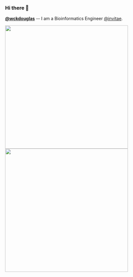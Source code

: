 ### Hi there 👋

[**@wckdouglas**](https://wckdouglas.github.io/) -- I am a Bioinformatics Engineer [@invitae](https://www.invitae.com/en).


<a href="https://github.com/wckdouglas">
  <img align="center" width="400" height="400" src="https://github-readme-stats.vercel.app/api?username=wckdouglas&theme=vue&show_icons=true&count_private=true&hide_border=true" />
</a>

<a href="https://github.com/wckdouglas">
  <img align="center" width="400" height="400" src="https://github-readme-stats.vercel.app/api/top-langs/?username=wckdouglas&langs_count=8&layout=compact&theme=vue&hide_border=true?show_icons=true" />
</a>  
